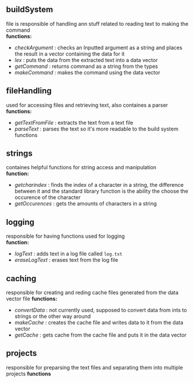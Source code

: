 ## buildSystem
file is responsible of handling ann stuff related to reading text to making the command<br>
**functions:**
- *checkArgument* : checks an Inputted argument as a string and places the result in a vector containing the data for it
- *lex* : puts the data from the extracted text into a data vector
- *getCommand* : returns command as a string from the types
- *makeCommand* : makes the command using the data vector

## fileHandling
used for accessing files and retrieving text, also containes a parser<br>
**functions:**
- *getTextFromFile* : extracts the text from a text file
- *parseText* : parses the text so it's more readable to the build system functions
  
## strings
containes helpful functions for string access and manipulation<br>
**function:**
- *getcharindex* : finds the index of a character in a string, the difference between it and the standard library function is the ability the choose the occurence of the character
- *getOccurences* : gets the amounts of characters in a string

## logging
responsible for having functions used for logging<br>
**function:**
- *logText* : adds text in a log file called `log.txt` 
- *eraseLogText* : erases text from the log file

## caching
responsible for creating and reding cache files generated from the data vector file
**functions:**
- *convertData* : not currently used, supposed to convert data from ints to strings or the other way around
- *makeCache* : creates the cache file and writes data to it from the data vector
- *getCache* : gets cache from the cache file and puts it in the data vector
  
## projects
responsible for preparsing the text files and separating them into multiple projects
**functions**
